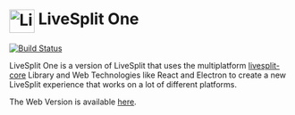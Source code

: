 <h1> <img src="https://raw.githubusercontent.com/LiveSplit/LiveSplit/master/LiveSplit/Resources/Icon.png" alt="LiveSplit" height="42" width="45" align="top"/> LiveSplit One</h1>

[![Build Status](https://travis-ci.org/LiveSplit/LiveSplitOne.svg?branch=master)](https://travis-ci.org/LiveSplit/LiveSplitOne)

LiveSplit One is a version of LiveSplit that uses the multiplatform [livesplit-core](https://github.com/LiveSplit/livesplit-core) Library and Web Technologies like React and Electron to create a new LiveSplit experience that works on a lot of different platforms.

The Web Version is available [here](https://livesplit.github.io/LiveSplitOne/).
